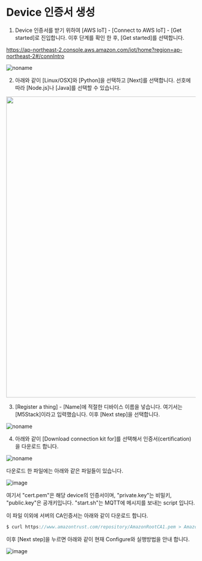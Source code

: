 # Device 인증서 생성

1) Device 인증서를 받기 위하여 [AWS IoT] - [Connect to AWS IoT] - [Get started]로 진입합니다. 이후 단계를 확인 한 후, [Get started]를 선택합니다.

https://ap-northeast-2.console.aws.amazon.com/iot/home?region=ap-northeast-2#/connIntro


![noname](https://user-images.githubusercontent.com/52392004/170201603-eb22fa6d-3386-4d81-8eed-eff63c8a4c08.png)

2) 아래와 같이 [Linux/OSX]와 [Python]을 선택하고 [Next]를 선택합니다. 선호에 따라 [Node.js]나 [Java]를 선택할 수 있습니다. 

<img src="https://user-images.githubusercontent.com/52392004/170202244-bcf39e71-381d-4a54-a823-2a45b471cb7f.png" width="800">


                                                                                                                            
3) [Register a thing] - [Name]에 적절한 디바이스 이름을 넣습니다. 여기서는 [M5Stack]이라고 입력했습니다. 이후 [Next step]을 선택합니다. 

![noname](https://user-images.githubusercontent.com/52392004/170202636-5c424bfb-c654-4c19-9728-81e863ad4e8a.png)

4) 아래와 같이 [Download connection kit for]를 선택해서 인증서(certification)을 다운로드 합니다. 

![noname](https://user-images.githubusercontent.com/52392004/170203424-e5b21e02-fd03-4c37-82c0-1cec595e2ec3.png)

다운로드 한 파일에는 아래와 같은 파일들이 있습니다.

![image](https://user-images.githubusercontent.com/52392004/170203597-c54507c4-d346-4088-80d7-4b652132b267.png)

여기서 "cert.pem"은 해당 device의 인증서이며, "private.key"는 비밀키, "public.key"은 공개키입니다. "start.sh"는 MQTT에 메시지를 보내는 script 입니다.

이 파일 이외에 서버의 CA인증서는 아래와 같이 다운로드 합니다. 

```c
$ curl https://www.amazontrust.com/repository/AmazonRootCA1.pem > AmazonRootCA1.cer
```

이후 [Next step]을 누르면 아래와 같이 현재 Configure와 실행방법을 안내 합니다. 

![image](https://user-images.githubusercontent.com/52392004/170204656-ca1e6199-2deb-49fc-9317-6e6eae774f8e.png)


